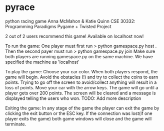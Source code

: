 # pyrace
python racing game 
Anna McMahon & Katie Quinn
CSE 30332: Programming Paradigms
Pygame + Twisted Project

2 out of 2 users recommend this game! Available on localhost now!

To run the game:
One player must first run > python gamespace.py host <port number>.
Then the second payer must run > python gamespace.py join <same port number>
Make sure both players are running gamespace.py on the same machine. We have specified the machine as 'localhost'

To play the game:
Choose your car color. When both players respond, the game will begin.
Avoid the obstacles (!) and try to collect the coins to earn points.
Trying to go off the screen to avoid/collect anything will result in a loss of points.
Move your car with the arrow keys.
The game will go until a player gets over 200 points. The screen will be cleared and a message is displayed telling the users who won. 
TODO: Add more description

Exiting the game:
In any stage of the game the player can exit the game by clicking the exit button or the ESC key. 
If the connection was lost(if one player exits the game) both game windows will close and the game will terminate. 

